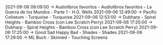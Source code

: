 2021-09-06 09:09:00 -> Audiolibros favoritos - Audiolibros favoritos - La Guerra de los Mundos - Parte 1 - H.G. Wells
2021-09-06 12:49:00 -> Pacific Coliseum - Turquoise - Turquoise
2021-09-06 12:53:00 -> Dubharp - Spiral Heights - Bamboo Cross (con Lee Scratch Perry)
2021-09-06 17:20:00 -> Dubharp - Spiral Heights - Bamboo Cross (con Lee Scratch Perry)
2021-09-06 17:25:00 -> Good Sad Happy Bad - Shades - Shades
2021-09-06 17:29:00 -> ML Buch - Skinned - Touching Screens
